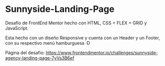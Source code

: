 # Sunnyside-Landing-Page
Desafio de FrontEnd Mentor hecho con HTML, CSS + FLEX + GRID y JavaScript.

Esta hecho con un diseño Responsive y cuenta con un Header y un Footer, con su respectivo menú hamburguesa :D

Página del desafio: https://www.frontendmentor.io/challenges/sunnyside-agency-landing-page-7yVs3B6ef
